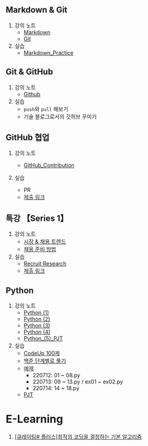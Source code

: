 ## Markdown & Git

1. 강의 노트
   - [Markdown](./Notes/01_Lecture/01_1_Markdown.md)
   - [Git](./Notes/01_Lecture/01_2_Git.md)
2. 실습
   - [Markdown_Practice](./Practice/01_Markdown_Practice)

## Git & GitHub

1. 강의 노트
   - [Github](./Notes/01_Lecture/02_Github.md)
2. 실습
   - `push`와 `pull` 해보기
   - 기술 블로그로서의 깃허브 꾸미기

## GitHub 협업

1. 강의 노트
   
   - [GitHub_Contribution](./Notes/01_Lecture/03_GitHub_Contribution.md)

2. 실습
   
   - PR
   - [제출 링크](https://github.com/kdt-hphk/test-01.git)

## 특강 【Series 1】

1. 강의 노트
   - [시장 & 채용 트렌드](./Notes/01_Lecture/04_1_특강1_채용트렌드.md)
   - [채용 준비 방법](./Notes/01_Lecture/04_2_특강1_채용준비방법.md)
2. 실습
   - [Recruit Research](./Practice/04_research_practice.md)
   - [제출 링크](https://github.com/jupiter6676/job-research.git)

## Python

1. 강의 노트
   - [Python (1)](./Notes/01_Lecture/05_Python_(1).md)
   - [Python (2)](./Notes/01_Lecture/06_Python_(2).md)
   - [Python (3)](./Notes/01_Lecture/07_Python_(3).md)
   - [Python (4)](./Notes/01_Lecture/08_Python_(4).md)
   - [Python_(5)_PJT](./Notes/01_Lecture/09_Python_(5)_PJT.md)
2. 실습
   - [CodeUp 100제](https://github.com/jupiter6676/TIL/tree/master/Algorithm/CodeUp_100)
   - [백준 단계별로 풀기](https://www.acmicpc.net/step)
   - [예제](https://github.com/jupiter6676/TIL/tree/master/Practice/Python_Example)
     - 220712: 01 ~ 08.py
     - 220713: 09 ~ 13.py / ex01 ~ ex02.py
     - 220714: 14 ~ 18.py
   - [PJT](https://github.com/jupiter6676/TIL/tree/master/Practice/Python_Example/PJT_1)

# E-Learning

1. [[큐레이팅# 플러스]최적의 코딩을 결정하는 기본 알고리즘](./Notes/02_E-Learning/01_Basic-Algorithm)
